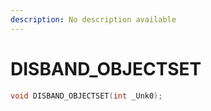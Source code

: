 ```yaml
---
description: No description available 
---
```


# DISBAND_OBJECTSET

```cpp
void DISBAND_OBJECTSET(int _Unk0);
```